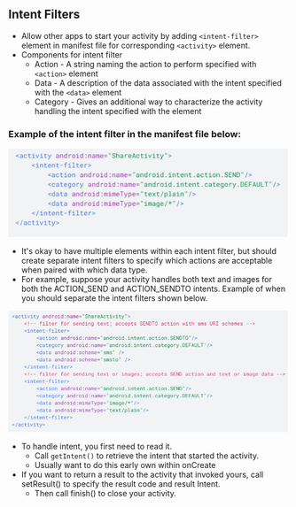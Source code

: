 ## Intent Filters
- Allow other apps to start your activity by adding `<intent-filter>` element in manifest file for corresponding `<activity>` element.
- Components for intent filter
    - Action - A string naming the action to perform specified with `<action>` element
    - Data - A description of the data associated with the intent specified with the `<data>` element
    - Category - Gives an additional way to characterize the activity handling the intent specified with the <category> element
### Example of the intent filter in the manifest file below:

![](imgs/intentFilter.png)

- It's okay to have multiple elements within each intent filter, but should create separate intent filters to specify which actions are acceptable when paired with which data type.
- For example, suppose your activity handles both text and images for both the ACTION_SEND and ACTION_SENDTO intents.
Example of when you should separate the intent filters shown below.

![](imgs/separateIntentFilters.png)

- To handle intent, you first need to read it.
   - Call `getIntent()` to retrieve the intent that started the activity.
   - Usually want to do this early own within onCreate
- If you want to return a result to the activity that invoked yours, call setResult() to specify the result code and result Intent.
   - Then call finish() to close your activity.